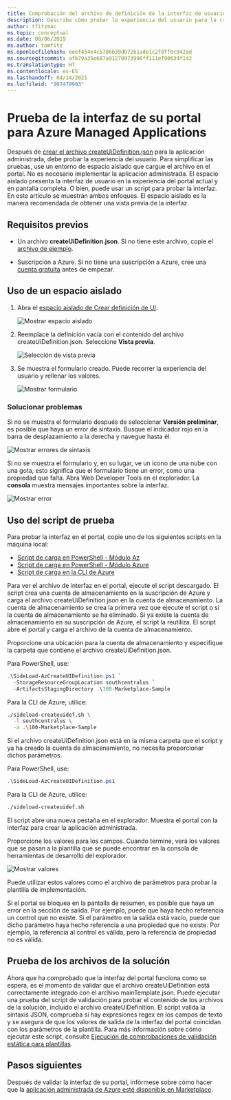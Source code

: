 ```yaml
---
title: Comprobación del archivo de definición de la interfaz de usuario
description: Describe cómo probar la experiencia del usuario para la creación de la aplicación administrada de Azure a través del portal.
author: tfitzmac
ms.topic: conceptual
ms.date: 08/06/2019
ms.author: tomfitz
ms.openlocfilehash: eeef454e4c5706b39d07261ade1c2f0ffbc942ad
ms.sourcegitcommit: afb79a35e687a91270973990ff111ef90634f142
ms.translationtype: HT
ms.contentlocale: es-ES
ms.lasthandoff: 04/14/2021
ms.locfileid: "107478903"
---
```

# <a name="test-your-portal-interface-for-azure-managed-applications"></a>Prueba de la interfaz de su portal para Azure Managed Applications

Después de [crear el archivo createUiDefinition.json](create-uidefinition-overview.md) para la aplicación administrada, debe probar la experiencia del usuario. Para simplificar las pruebas, use un entorno de espacio aislado que cargue el archivo en el portal. No es necesario implementar la aplicación administrada. El espacio aislado presenta la interfaz de usuario en la experiencia del portal actual y en pantalla completa. O bien, puede usar un script para probar la interfaz. En este artículo se muestran ambos enfoques. El espacio aislado es la manera recomendada de obtener una vista previa de la interfaz.

## <a name="prerequisites"></a>Requisitos previos

* Un archivo **createUiDefinition.json**. Si no tiene este archivo, copie el [archivo de ejemplo](https://github.com/Azure/azure-quickstart-templates/blob/master/demos/100-marketplace-sample/createUiDefinition.json).

* Suscripción a Azure. Si no tiene una suscripción a Azure, cree una [cuenta gratuita](https://azure.microsoft.com/free/) antes de empezar.

## <a name="use-sandbox"></a>Uso de un espacio aislado

1. Abra el [espacio aislado de Crear definición de UI](https://portal.azure.com/?feature.customPortal=false&#blade/Microsoft_Azure_CreateUIDef/SandboxBlade).

   ![Mostrar espacio aislado](./media/test-createuidefinition/show-sandbox.png)

1. Reemplace la definición vacía con el contenido del archivo createUiDefinition.json. Seleccione **Vista previa**.

   ![Selección de vista previa](./media/test-createuidefinition/select-preview.png)

1. Se muestra el formulario creado. Puede recorrer la experiencia del usuario y rellenar los valores.

   ![Mostrar formulario](./media/test-createuidefinition/show-ui-form.png)

### <a name="troubleshooting"></a>Solucionar problemas

Si no se muestra el formulario después de seleccionar **Versión preliminar**, es posible que haya un error de sintaxis. Busque el indicador rojo en la barra de desplazamiento a la derecha y navegue hasta él.

![Mostrar errores de sintaxis](./media/test-createuidefinition/show-syntax-error.png)

Si no se muestra el formulario y, en su lugar, ve un icono de una nube con una gota, esto significa que el formulario tiene un error, como una propiedad que falta. Abra Web Developer Tools en el explorador. La **consola** muestra mensajes importantes sobre la interfaz.

![Mostrar error](./media/test-createuidefinition/show-error.png)

## <a name="use-test-script"></a>Uso del script de prueba

Para probar la interfaz en el portal, copie uno de los siguientes scripts en la máquina local:

* [Script de carga en PowerShell - Módulo Az ](https://github.com/Azure/azure-quickstart-templates/blob/master/SideLoad-AzCreateUIDefinition.ps1)
* [Script de carga en PowerShell - Módulo Azure](https://github.com/Azure/azure-quickstart-templates/blob/master/SideLoad-CreateUIDefinition.ps1)
* [Script de carga en la CLI de Azure](https://github.com/Azure/azure-quickstart-templates/blob/master/sideload-createuidef.sh)

Para ver el archivo de interfaz en el portal, ejecute el script descargado. El script crea una cuenta de almacenamiento en la suscripción de Azure y carga el archivo createUiDefinition.json en la cuenta de almacenamiento. La cuenta de almacenamiento se crea la primera vez que ejecute el script o si la cuenta de almacenamiento se ha eliminado. Si ya existe la cuenta de almacenamiento en su suscripción de Azure, el script la reutiliza. El script abre el portal y carga el archivo de la cuenta de almacenamiento.

Proporcione una ubicación para la cuenta de almacenamiento y especifique la carpeta que contiene el archivo createUiDefinition.json.

Para PowerShell, use:

```powershell
.\SideLoad-AzCreateUIDefinition.ps1 `
  -StorageResourceGroupLocation southcentralus `
  -ArtifactsStagingDirectory .\100-Marketplace-Sample
```

Para la CLI de Azure, utilice:

```bash
./sideload-createuidef.sh \
  -l southcentralus \
  -a .\100-Marketplace-Sample
```

Si el archivo createUiDefinition.json está en la misma carpeta que el script y ya ha creado la cuenta de almacenamiento, no necesita proporcionar dichos parámetros.

Para PowerShell, use:

```powershell
.\SideLoad-AzCreateUIDefinition.ps1
```

Para la CLI de Azure, utilice:

```bash
./sideload-createuidef.sh
```

El script abre una nueva pestaña en el explorador. Muestra el portal con la interfaz para crear la aplicación administrada.

Proporcione los valores para los campos. Cuando termine, verá los valores que se pasan a la plantilla que se puede encontrar en la consola de herramientas de desarrollo del explorador.

![Mostrar valores](./media/test-createuidefinition/show-json.png)

Puede utilizar estos valores como el archivo de parámetros para probar la plantilla de implementación.

Si el portal se bloquea en la pantalla de resumen, es posible que haya un error en la sección de salida. Por ejemplo, puede que haya hecho referencia un control que no existe. Si el parámetro en la salida está vacío, puede que dicho parámetro haya hecho referencia a una propiedad que no existe. Por ejemplo, la referencia al control es válida, pero la referencia de propiedad no es válida.

## <a name="test-your-solution-files"></a>Prueba de los archivos de la solución

Ahora que ha comprobado que la interfaz del portal funciona como se espera, es el momento de validar que el archivo createUiDefinition está correctamente integrado con el archivo mainTemplate.json. Puede ejecutar una prueba del script de validación para probar el contenido de los archivos de la solución, incluido el archivo createUiDefinition. El script valida la sintaxis JSON, comprueba si hay expresiones regex en los campos de texto y se asegura de que los valores de salida de la interfaz del portal coincidan con los parámetros de la plantilla. Para más información sobre cómo ejecutar este script, consulte [Ejecución de comprobaciones de validación estática para plantillas](https://aka.ms/arm-ttk).

## <a name="next-steps"></a>Pasos siguientes

Después de validar la interfaz de su portal, infórmese sobre cómo hacer que la [aplicación administrada de Azure esté disponible en Marketplace](../../marketplace/create-new-azure-apps-offer.md).
